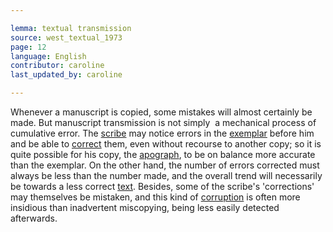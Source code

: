 ```yaml
---

lemma: textual transmission
source: west_textual_1973
page: 12
language: English
contributor: caroline
last_updated_by: caroline

---
```


Whenever a manuscript is copied, some mistakes will almost certainly be made. But manuscript transmission is not simply  a mechanical process of cumulative error. The [scribe](scribe.html) may notice errors in the [exemplar](exemplar.html) before him and be able to [correct](correction.html) them, even without recourse to another copy; so it is quite possible for his copy, the [apograph](apograph.html), to be on balance more accurate than the exemplar. On the other hand, the number of errors corrected must always be less than the number made, and the overall trend will necessarily be towards a less correct [text](text.html). Besides, some of the scribe's 'corrections' may themselves be mistaken, and this kind of [corruption](textCorrupt.html) is often more insidious than inadvertent miscopying, being less easily detected afterwards.
